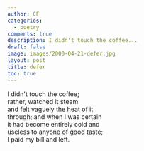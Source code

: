 ```yaml
---
author: CF
categories:
  - poetry
comments: true
description: I didn't touch the coffee...
draft: false
image: images/2000-04-21-defer.jpg
layout: post
title: defer
toc: true
---
```

    
I didn't touch the coffee;    
rather, watched it steam    
and felt vaguely the heat of it    
through; and when I was certain    
it had become entirely cold and    
useless to anyone of good taste;    
I paid my bill and left.    
